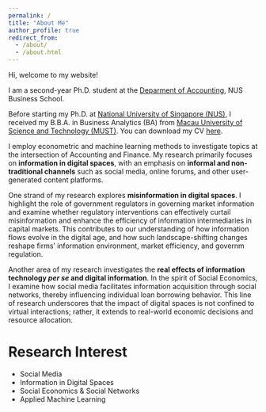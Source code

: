 ```yaml
---
permalink: /
title: "About Me"
author_profile: true
redirect_from: 
  - /about/
  - /about.html
---
```


Hi, welcome to my website!

I am a second-year Ph.D. student at the [Deparment of Accounting](https://bschool.nus.edu.sg/accounting/), NUS Business School.

Before starting my Ph.D. at [National University of Singapore (NUS)](https://www.nus.edu.sg/), I received my B.B.A. in Business Analytics (BA) from [Macau University of Science and Technology (MUST)](https://www.must.edu.mo/index.html?locale=en_US). You can download my CV [here](https://www.dropbox.com/scl/fi/jx3zq9trq59hxo4s6z7aj/Peter_CV.pdf?rlkey=hvn98dien328136313v15d1dh&dl=0).

I employ econometric and machine learning methods to investigate topics at the intersection of Accounting and Finance. My research primarily focuses on **information in digital spaces**, with an emphasis on **informal and non-traditional channels** such as social media, online forums, and other user-generated content platforms. 

One strand of my research explores **misinformation in digital spaces**. I highlight the role of government regulators in governing market information and examine whether regulatory interventions can effectively curtail misinformation and enhance the efficiency of information intermediaries in capital markets. This contributes to our understanding of how information flows evolve in the digital age, and how such landscape-shifting changes reshape firms’ information environment, market efficiency, and governm regulation. 

Another area of my research investigates the **real effects of information technology *per se* and digital information**. In the spirit of Social Economics, I examine how social media facilitates information acquisition through social networks, thereby influencing individual loan borrowing behavior. This line of research underscores that the impact of digital spaces is not confined to virtual interactions; rather, it extends to real-world economic decisions and resource allocation. 

Research Interest
======
- Social Media 
- Information in Digital Spaces
- Social Economics & Social Networks
- Applied Machine Learning
